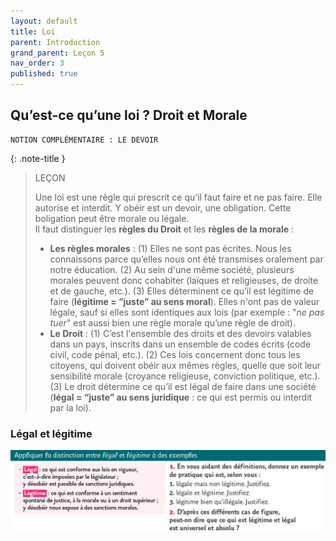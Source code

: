 ```yaml
---
layout: default
title: Loi
parent: Introduction
grand_parent: Leçon 5
nav_order: 3
published: true
---
```


## Qu’est-ce qu’une loi ? Droit et Morale

```
NOTION COMPLÉMENTAIRE : LE DEVOIR
```

{: .note-title }
> LEÇON
> 
> Une loi est une règle qui prescrit ce qu’il faut faire et ne pas faire. Elle autorise et interdit. Y obéir est un devoir, une obligation. Cette boligation peut être morale ou légale.   
> Il faut distinguer les **règles du Droit** et les **règles de la morale** :
> - **Les règles morales** : (1) Elles ne sont pas écrites. Nous les connaissons parce qu’elles nous ont été transmises oralement par notre éducation. (2) Au sein d'une même société, plusieurs morales peuvent donc cohabiter (laïques et religieuses, de droite et de gauche, etc.). (3) Elles déterminent ce qu’il est légitime de faire (**légitime = “juste” au sens moral**). Elles n'ont pas de valeur légale, sauf si elles sont identiques aux lois (par exemple : "*ne pas tuer*" est aussi bien une règle morale qu’une règle de droit). 
> - **Le Droit** : (1) C’est l'ensemble des droits et des devoirs valables dans un pays, inscrits dans un ensemble de codes écrits (code civil, code pénal, etc.). (2) Ces lois concernent donc tous les citoyens, qui doivent obéir aux mêmes règles, quelle que soit leur sensibilité morale (croyance religieuse, conviction politique, etc.). (3) Le droit détermine ce qu’il est légal de faire dans une société (**légal = “juste” au sens juridique** : ce qui est permis ou interdit par la loi).

### Légal et légitime


<a href="../../assets/img/exoL42.png" target="_blank"><img src="../../assets/img/exoL42.png" style="zoom:1OO%;" /></a> 

